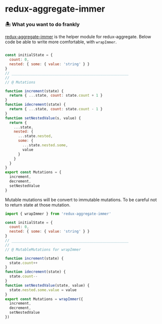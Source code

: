 # redux-aggregate-immer

### 🏝 What you want to do frankly

[redux-aggregate-immer](https://www.npmjs.com/package/redux-aggregate-immer) is the helper module for redux-aggregate.
Below code be able to write more comfortable, with `wrapImmer`.

```javascript

const initialState = {
  count: 0,
  nested: { some: { value: 'string' } }
}
// ______________________________________________________
//
// @ Mutations

function increment(state) {
  return { ...state, count: state.count + 1 }
}
function idecrement(state) {
  return { ...state, count: state.count - 1 }
}
function setNestedValue(s, value) {
  return {
    ...state,
    nested: {
      ...state.nested,
      some: {
        ...state.nested.some,
        value
      }
    }
  }
}
export const Mutations = {
  increment,
  decrement,
  setNestedValue
}
```

Mutable mutations will be convert to immutable mutations.
To be careful not to return state at those mutation.

```javascript
import { wrapImmer } from 'redux-aggregate-immer'

const initialState = {
  count: 0,
  nested: { some: { value: 'string' } }
}
// ______________________________________________________
//
// @ MutableMutations for wrapImmer

function increment(state) {
  state.count++
}
function idecrement(state) {
  state.count--
}
function setNestedValue(state, value) {
  state.nested.some.value = value
}
export const Mutations = wrapImmer({
  increment,
  decrement,
  setNestedValue
})
```
